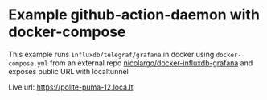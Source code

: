 # Example github-action-daemon with docker-compose

This example runs `influxdb/telegraf/grafana` in docker using `docker-compose.yml` from an external repo [nicolargo/docker-influxdb-grafana](https://github.com/nicolargo/docker-influxdb-grafana/blob/master/docker-compose.yml) and exposes public URL with localtunnel

Live url: https://polite-puma-12.loca.lt

